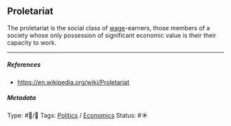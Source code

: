 ## Proletariat

The proletariat is the social class of [wage]()-earners, those members of a society whose only possession of significant economic value is their their capacity to work. 

---

##### References

* https://en.wikipedia.org/wiki/Proletariat

##### Metadata

Type: #🔵/🔵 
Tags: [Politics](Politics.md) / [Economics]()
Status: #☀️ 
